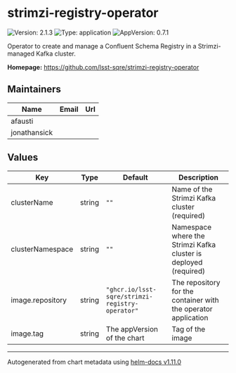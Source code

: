 # strimzi-registry-operator

![Version: 2.1.3](https://img.shields.io/badge/Version-2.1.3-informational?style=flat-square) ![Type: application](https://img.shields.io/badge/Type-application-informational?style=flat-square) ![AppVersion: 0.7.1](https://img.shields.io/badge/AppVersion-0.7.1-informational?style=flat-square)

Operator to create and manage a Confluent Schema Registry in a Strimzi-managed Kafka cluster.

**Homepage:** <https://github.com/lsst-sqre/strimzi-registry-operator>

## Maintainers

| Name | Email | Url |
| ---- | ------ | --- |
| afausti |  |  |
| jonathansick |  |  |

## Values

| Key | Type | Default | Description |
|-----|------|---------|-------------|
| clusterName | string | `""` | Name of the Strimzi Kafka cluster (required) |
| clusterNamespace | string | `""` | Namespace where the Strimzi Kafka cluster is deployed (required) |
| image.repository | string | `"ghcr.io/lsst-sqre/strimzi-registry-operator"` | The repository for the container with the operator application |
| image.tag | string | The appVersion of the chart | Tag of the image |

----------------------------------------------
Autogenerated from chart metadata using [helm-docs v1.11.0](https://github.com/norwoodj/helm-docs/releases/v1.11.0)
